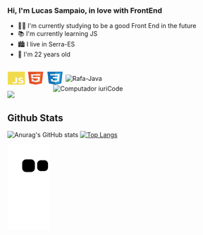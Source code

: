 ### Hi, I'm Lucas Sampaio, in love with FrontEnd
- :man_student: I'm currently studying to be a good Front End in the future
- :books: I'm currently learning JS
- :cityscape: I live in Serra-ES
- :boy: I'm 22 years old


 
<div style="display: inline_block"><br>
  <img align="center" alt="Rafa-Js" height="30" width="40" src="https://raw.githubusercontent.com/devicons/devicon/master/icons/javascript/javascript-plain.svg">
  <img align="center" alt="Rafa-HTML" height="30" width="40" src="https://raw.githubusercontent.com/devicons/devicon/master/icons/html5/html5-original.svg">
  <img align="center" alt="Rafa-CSS" height="30" width="40" src="https://raw.githubusercontent.com/devicons/devicon/master/icons/css3/css3-original.svg">
  <img align="center" alt="Rafa-Java" height="42" width="42" <img src="https://img.icons8.com/color/48/000000/java-coffee-cup-logo--v1.png"/>
</div>

 <img src="https://raw.githubusercontent.com/MicaelliMedeiros/micaellimedeiros/master/image/computer-illustration.png" min-width="400px" max-width="400px" width="400px" align="right" alt="Computador iuriCode">

  
  <a href="https://www.linkedin.com/in/lucas-sampaio-0aa72320b/" target="_blank"><img src="https://img.shields.io/badge/-LinkedIn-%230077B5?style=for-the-badge&logo=linkedin&logoColor=white" target="_blank"></a>
 
 ## Github Stats
![Anurag's GitHub stats](https://github-readme-stats.vercel.app/api?username=LucasSampaioOliveira&show_icons=true&theme=dark)
[![Top Langs](https://github-readme-stats.vercel.app/api/top-langs/?username=LucasSampaioOliveira&layout=compact&theme=dark)](https://github.com/anuraghazra/github-readme-stats)
    
   ![Snake animation](https://github.com/rafaballerini/rafaballerini/blob/output/github-contribution-grid-snake.svg)

